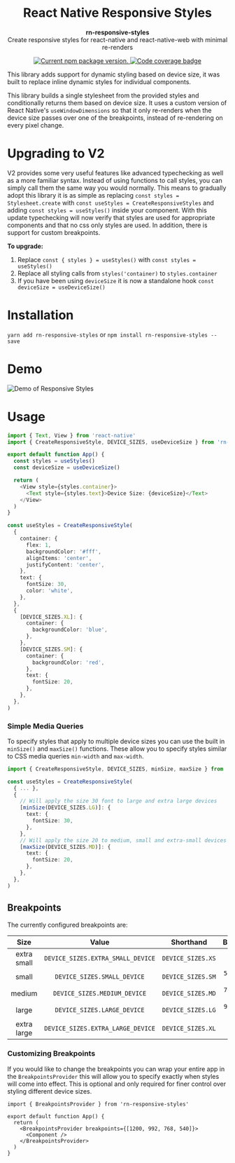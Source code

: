 <h1 style='text-align: center'>
    React Native Responsive Styles
</h1>

<p style='text-align: center'>
  <strong>rn-responsive-styles</strong><br>
  Create responsive styles for react-native and react-native-web with minimal re-renders
</p>

<p style='text-align: center'>
    <a href="https://www.npmjs.org/package/rn-responsive-styles">
        <img src="https://img.shields.io/npm/v/rn-responsive-styles?color=brightgreen&label=npm%20package" alt="Current npm package version." />
    </a>
    <a href="https://codecov.io/gh/khevamann/rn-responsive-styles">
       <img src="https://codecov.io/gh/khevamann/rn-responsive-styles/branch/main/graph/badge.svg?token=JTNKBI6SS0" alt='Code coverage badge'/>
    </a>
</p>

This library adds support for dynamic styling based on device size, it was built to replace inline dynamic styles for
individual components.

This library builds a single stylesheet from the provided styles and conditionally returns them based on device size. It
uses a custom version of React Native's `useWindowDimensions` so that it only re-renders when the device size passes
over one of the breakpoints, instead of re-rendering on every pixel change.

# Upgrading to V2

V2 provides some very useful features like advanced typechecking as well as a more familiar syntax. Instead of using
functions to call styles, you can simply call them the same way you would normally. This means to gradually adopt this
library it is as simple as replacing `const styles = Stylesheet.create` with `const useStyles = CreateResponsiveStyles`
and adding `const styles = useStyles()` inside your component. With this update typechecking will now verify that styles
are used for appropriate components and that no css only styles are used. In addition, there is support for custom
breakpoints.

**To upgrade:**

1) Replace `const { styles } = useStyles()` with `const styles = useStyles()`
2) Replace all styling calls from `styles('container)` to `styles.container`
3) If you have been using `deviceSize` it is now a standalone hook `const deviceSize = useDeviceSize()`

# Installation

`yarn add rn-responsive-styles`
or
`npm install rn-responsive-styles --save`

# Demo

![Demo of Responsive Styles](.github/demo.gif)

# Usage

```typescript jsx
import { Text, View } from 'react-native'
import { CreateResponsiveStyle, DEVICE_SIZES, useDeviceSize } from 'rn-responsive-styles'

export default function App() {
  const styles = useStyles()
  const deviceSize = useDeviceSize()

  return (
    <View style={styles.container}>
      <Text style={styles.text}>Device Size: {deviceSize}</Text>
    </View>
  )
}

const useStyles = CreateResponsiveStyle(
  {
    container: {
      flex: 1,
      backgroundColor: '#fff',
      alignItems: 'center',
      justifyContent: 'center',
    },
    text: {
      fontSize: 30,
      color: 'white',
    },
  },
  {
    [DEVICE_SIZES.XL]: {
      container: {
        backgroundColor: 'blue',
      },
    },
    [DEVICE_SIZES.SM]: {
      container: {
        backgroundColor: 'red',
      },
      text: {
        fontSize: 20,
      },
    },
  },
)
```

### Simple Media Queries

To specify styles that apply to multiple device sizes you can use the built in `minSize()` and `maxSize()` functions.
These allow you to specify styles similar to CSS media queries `min-width` and `max-width`.

```typescript jsx
import { CreateResponsiveStyle, DEVICE_SIZES, minSize, maxSize } from 'rn-responsive-styles'

const useStyles = CreateResponsiveStyle(
  { ... },
  {
    // Will apply the size 30 font to large and extra large devices
    [minSize(DEVICE_SIZES.LG)]: {
      text: {
        fontSize: 30,
      },
    },
    // Will apply the size 20 to medium, small and extra-small devices
    [maxSize(DEVICE_SIZES.MD)]: {
      text: {
        fontSize: 20,
      },
    },
  },
)
```

## Breakpoints

The currently configured breakpoints are:

|    Size     |               Value               |     Shorthand     |      Breakpoints      |
|:-----------:|:---------------------------------:|:-----------------:|:---------------------:|
| extra small | `DEVICE_SIZES.EXTRA_SMALL_DEVICE` | `DEVICE_SIZES.XS` |    `width <= 540`     |
|    small    |    `DEVICE_SIZES.SMALL_DEVICE`    | `DEVICE_SIZES.SM` | `540 < width <= 768`  |
|   medium    |   `DEVICE_SIZES.MEDIUM_DEVICE`    | `DEVICE_SIZES.MD` | `768 < width <= 992`  |
|    large    |    `DEVICE_SIZES.LARGE_DEVICE`    | `DEVICE_SIZES.LG` | `992 < width <= 1200` |
| extra large | `DEVICE_SIZES.EXTRA_LARGE_DEVICE` | `DEVICE_SIZES.XL` |    `1200 < width`     |

### Customizing Breakpoints

If you would like to change the breakpoints you can wrap your entire app in the `BreakpointsProvider` this will allow
you to specify exactly when styles will come into effect. This is optional and only required for finer control over
styling different device sizes.

```tsx
import { BreakpointsProvider } from 'rn-responsive-styles'

export default function App() {
  return (
    <BreakpointsProvider breakpoints={[1200, 992, 768, 540]}>
      <Component />
    </BreakpointsProvider>
  )
}
```
